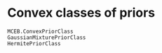 # Convex classes of priors

```@docs
MCEB.ConvexPriorClass
GaussianMixturePriorClass
HermitePriorClass
```
